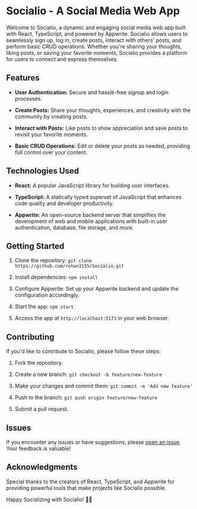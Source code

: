# Socialio - A Social Media Web App

Welcome to Socialio, a dynamic and engaging social media web app built with React, TypeScript, and powered by Appwrite. Socialio allows users to seamlessly sign up, log in, create posts, interact with others' posts, and perform basic CRUD operations. Whether you're sharing your thoughts, liking posts, or saving your favorite moments, Socialio provides a platform for users to connect and express themselves.

## Features

- **User Authentication:** Secure and hassle-free signup and login processes.
  
- **Create Posts:** Share your thoughts, experiences, and creativity with the community by creating posts.

- **Interact with Posts:** Like posts to show appreciation and save posts to revisit your favorite moments.

- **Basic CRUD Operations:** Edit or delete your posts as needed, providing full control over your content.

## Technologies Used

- **React:** A popular JavaScript library for building user interfaces.

- **TypeScript:** A statically typed superset of JavaScript that enhances code quality and developer productivity.

- **Appwrite:** An open-source backend server that simplifies the development of web and mobile applications with built-in user authentication, database, file storage, and more.

## Getting Started

1. Clone the repository: `git clone https://github.com/rohan3155/Socialio.git`

2. Install dependencies: `npm install`

3. Configure Appwrite: Set up your Appwrite backend and update the configuration accordingly.

4. Start the app: `npm start`

5. Access the app at `http://localhost:5173` in your web browser.

## Contributing

If you'd like to contribute to Socialio, please follow these steps:

1. Fork the repository.

2. Create a new branch: `git checkout -b feature/new-feature`

3. Make your changes and commit them: `git commit -m 'Add new feature'`

4. Push to the branch: `git push origin feature/new-feature`

5. Submit a pull request.

## Issues

If you encounter any issues or have suggestions, please [open an issue](https://github.com/rohan3155/socialio/issues). Your feedback is valuable!

## Acknowledgments

Special thanks to the creators of React, TypeScript, and Appwrite for providing powerful tools that make projects like Socialio possible. 

Happy Socializing with Socialio! 🚀✨
